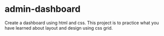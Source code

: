 # admin-dashboard
Create a dashboard using html and css.  This project is to practice what you have learned about layout and design using css grid.
